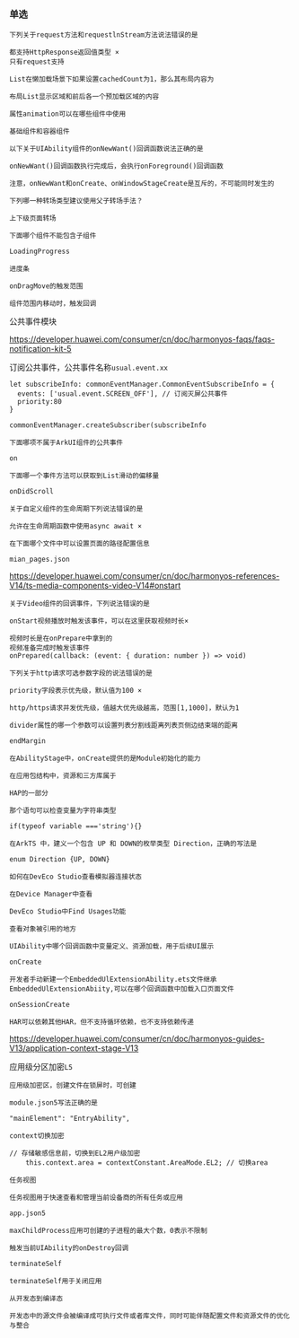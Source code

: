 ### 单选

```
下列关于request方法和requestlnStream方法说法错误的是

都支持HttpResponse返回值类型 ×
只有request支持
```



```
List在懒加载场景下如果设置cachedCount为1，那么其布局内容为

布局List显示区域和前后各一个预加载区域的内容
```



```
属性animation可以在哪些组件中使用

基础组件和容器组件
```



```
以下关于UIAbility组件的onNewWant()回调函数说法正确的是

onNewWant()回调函数执行完成后，会执行onForeground()回调函数

注意，onNewWant和onCreate、onWindowStageCreate是互斥的，不可能同时发生的
```



```
下列哪一种转场类型建议使用父子转场手法？

上下级页面转场
```



```
下面哪个组件不能包含子组件

LoadingProgress

进度条
```



```
onDragMove的触发范围

组件范围内移动时，触发回调
```





公共事件模块

https://developer.huawei.com/consumer/cn/doc/harmonyos-faqs/faqs-notification-kit-5

订阅公共事件，公共事件名称`usual.event.xx`

```
let subscribeInfo: commonEventManager.CommonEventSubscribeInfo = { 
  events: ['usual.event.SCREEN_OFF'], // 订阅灭屏公共事件 
  priority:80 
} 

commonEventManager.createSubscriber(subscribeInfo
```



```
下面哪项不属于ArkUI组件的公共事件

on
```



```
下面哪一个事件方法可以获取到List滑动的偏移量

onDidScroll
```



```
关于自定义组件的生命周期下列说法错误的是

允许在生命周期函数中使用async await ×
```



```
在下面哪个文件中可以设置页面的路径配置信息

mian_pages.json
```



https://developer.huawei.com/consumer/cn/doc/harmonyos-references-V14/ts-media-components-video-V14#onstart

```
关于Video组件的回调事件，下列说法错误的是

onStart视频播放时触发该事件，可以在这里获取视频时长×

视频时长是在onPrepare中拿到的
视频准备完成时触发该事件
onPrepared(callback: (event: { duration: number }) => void)
```



```
下列关于http请求可选参数字段的说法错误的是

priority字段表示优先级，默认值为100 ×

http/https请求并发优先级，值越大优先级越高，范围[1,1000]，默认为1
```



```
divider属性的哪一个参数可以设置列表分割线距离列表页侧边结束端的距离

endMargin
```



```
在AbilityStage中，onCreate提供的是Module初始化的能力
```



```
在应用包结构中，资源和三方库属于

HAP的一部分
```



```
那个语句可以检查变量为字符串类型

if(typeof variable ==='string'){}
```



```
在ArkTS 中，建义一个包含 UP 和 DOWN的枚举类型 Direction，正确的写法是

enum Direction {UP, DOWN}
```



```
如何在DevEco Studio查看模拟器连接状态

在Device Manager中查看
```



```
DevEco Studio中Find Usages功能

查看对象被引用的地方
```



```
UIAbility中哪个回调函数中变量定义、资源加载，用于后续UI展示

onCreate
```



```
开发者手动新建一个EmbeddedUlExtensionAbility.ets文件继承EmbeddedUlExtensionAbiity,可以在哪个回调函数中加载入口页面文件

onSessionCreate
```



```
HAR可以依赖其他HAR，但不支持循环依赖，也不支持依赖传递
```



https://developer.huawei.com/consumer/cn/doc/harmonyos-guides-V13/application-context-stage-V13

应用级分区加密`L5`

```
应用级加密区，创建文件在锁屏时，可创建
```



```
module.json5写法正确的是

"mainElement": "EntryAbility",
```



```
context切换加密

// 存储敏感信息前，切换到EL2用户级加密
    this.context.area = contextConstant.AreaMode.EL2; // 切换area
```



```
任务视图

任务视图用于快速查看和管理当前设备商的所有任务或应用
```



```
app.json5

maxChildProcess应用可创建的子进程的最大个数，0表示不限制
```



```
触发当前UIAbility的onDestroy回调

terminateSelf

terminateSelf用于关闭应用
```



```
从开发态到编译态

开发态中的源文件会被编译成可执行文件或者库文件，同时可能伴随配置文件和资源文件的优化与整合
```



